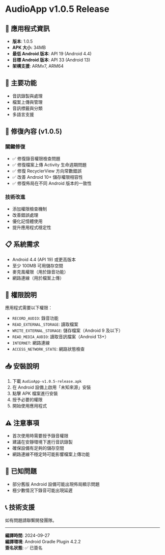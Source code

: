 # AudioApp v1.0.5 Release

## 📱 應用程式資訊
- **版本**: 1.0.5
- **APK 大小**: 34MB
- **最低 Android 版本**: API 19 (Android 4.4)
- **目標 Android 版本**: API 33 (Android 13)
- **架構支援**: ARMv7, ARM64

## 🚀 主要功能
- 音訊錄製與處理
- 檔案上傳與管理
- 音訊標籤與分類
- 多語言支援

## 🔧 修復內容 (v1.0.5)
### 關鍵修復
- ✅ 修復錄音權限檢查問題
- ✅ 修復檔案上傳 Activity 生命週期問題
- ✅ 修復 RecyclerView 方向常數錯誤
- ✅ 改善 Android 10+ 儲存權限相容性
- ✅ 修復佈局在不同 Android 版本的一致性

### 技術改進
- 添加權限檢查機制
- 改善錯誤處理
- 優化記憶體使用
- 提升應用程式穩定性

## 📋 系統需求
- Android 4.4 (API 19) 或更高版本
- 至少 100MB 可用儲存空間
- 麥克風權限（用於錄音功能）
- 網路連線（用於檔案上傳）

## 🔐 權限說明
應用程式需要以下權限：
- `RECORD_AUDIO`: 錄音功能
- `READ_EXTERNAL_STORAGE`: 讀取檔案
- `WRITE_EXTERNAL_STORAGE`: 儲存檔案（Android 9 及以下）
- `READ_MEDIA_AUDIO`: 讀取音訊檔案（Android 13+）
- `INTERNET`: 網路連線
- `ACCESS_NETWORK_STATE`: 網路狀態檢查

## 📥 安裝說明
1. 下載 `AudioApp-v1.0.5-release.apk`
2. 在 Android 設備上啟用「未知來源」安裝
3. 點擊 APK 檔案進行安裝
4. 授予必要的權限
5. 開始使用應用程式

## ⚠️ 注意事項
- 首次使用時需要授予錄音權限
- 建議在安靜環境下進行音訊錄製
- 確保設備有足夠的儲存空間
- 網路連線不穩定時可能影響檔案上傳功能

## 🐛 已知問題
- 部分舊版 Android 設備可能出現佈局顯示問題
- 極少數情況下錄音可能出現延遲

## 📞 技術支援
如有問題請聯繫開發團隊。

---
**編譯時間**: 2024-09-27  
**編譯環境**: Android Gradle Plugin 4.2.2  
**簽名狀態**: ✅ 已簽名